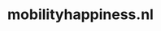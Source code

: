 ---
layout: post
title: "mobilityhappiness.nl"
internal_url: "/dutchgov/mobilityhappiness.nl.html"
subdomains_count: 6
all_subdomains_count: 6
urls_count: 6
ssl_rank: 0
http_rank: 25
url_link: /data/mobilityhappiness.nl/urls.txt
all_subdomains_link: /data/mobilityhappiness.nl/all_subdomains.txt
subdomains_link: /data/mobilityhappiness.nl/subdomains.txt
categories: dutchgov
---